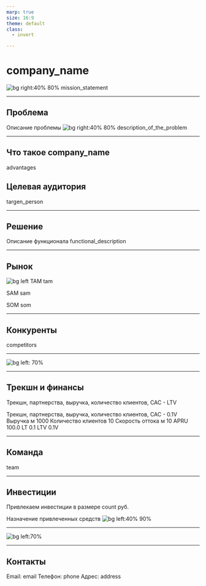 ```yaml
---
marp: true
size: 16:9
theme: default
class:
  - invert

---
```


# company_name

![bg right:40% 80%](logo) 
mission_statement

---

## Проблема

Описание проблемы
![bg right:40% 80%](problem)
description_of_the_problem

---

## Что такое company_name

advantages

## Целевая аудитория

targen_person

---

## Решение

Описание функционала 
functional_description


---

## Рынок

![bg left](https://cdn2.slidemodel.com/wp-content/uploads/9074-01-tam-sam-som-1.jpg)
TAM tam

SAM sam

SOM som


---

## Конкуренты

competitors

---

![bg left: 70%](bisnes_strategia) 

---

## Трекшн и финансы

Трекшн, партнерства, выручка, количество клиентов, CAC - LTV

Трекшн, партнерства, выручка, количество клиентов, CAC - 0.1V
Выручка м
1000
Количество клиентов
10
Скорость оттока м
10
APRU
100.0
LT
0.1
LTV
0.1V


---

## Команда

team

---

## Инвестиции

Привлекаем инвестиции в размере count руб.

Назначение привлеченных средств 
![bg left:40% 90% ](https://i2.wp.com/matplotlib.org/1.3.1/mpl_examples/pie_and_polar_charts/pie_demo_features.hires.png) 

---
![bg left:70%](roadmap)

---
## Контакты

Email: email
Телефон: phone
Адрес: address